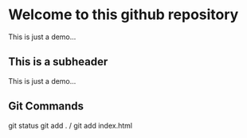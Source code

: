 # Welcome to this github repository

This is just a demo...

## This is a subheader

This is just a demo...

## Git Commands

git status
git add . / git add index.html